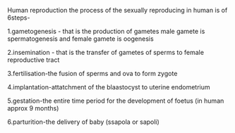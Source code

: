 Human reproduction the process of the sexually reproducing in human is of 6steps-

1.gametogenesis - that is the production of gametes male gamete is spermatogenesis and female gamete is oogenesis 

2.insemination - that is the transfer of gametes of sperms to female reproductive tract 

3.fertilisation-the fusion of sperms and ova to form zygote

4.implantation-attatchment of the blaastocyst to uterine endometrium

5.gestation-the entire time period for the development of foetus (in human approx 9 months)

6.parturition-the delivery of baby (ssapola or sapoli)
<!---
kenipatel2222/kenipatel2222 is a ✨ special ✨ repository because its `README.md` (this file) appears on your GitHub profile.
You can click the Preview link to take a look at your changes.
--->
